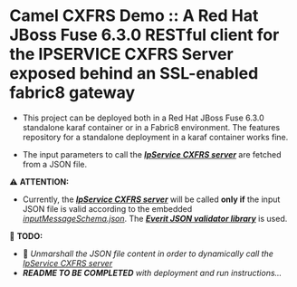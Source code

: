 # Camel CXFRS Demo :: A Red Hat JBoss Fuse 6.3.0 RESTful client for the IPSERVICE CXFRS Server exposed behind an SSL-enabled fabric8 gateway
- This project can be deployed both in a Red Hat JBoss Fuse 6.3.0 standalone karaf container or in a Fabric8 environment. 
The features repository for a standalone deployment in a karaf container works fine.

- The input parameters to call the **_[IpService CXFRS server](../ipservice_cxfrs_server)_** 
are fetched from a JSON file.

:warning: **ATTENTION:**
- Currently, the **_[IpService CXFRS server](../ipservice_cxfrs_server)_** 
will be called **only if** the input JSON file is valid according to the 
embedded _[inputMessageSchema.json](src/main/resources/Schemas/inputMessageSchema.json)_.
The **_[Everit JSON validator library](https://github.com/everit-org/json-schema)_** is used.

:construction: **TODO:** 
- :camel: *Unmarshall the JSON file content in order to dynamically call the
_[IpService CXFRS server](../ipservice_cxfrs_server)_*
- *__README TO BE COMPLETED__ with deployment and run instructions...*
